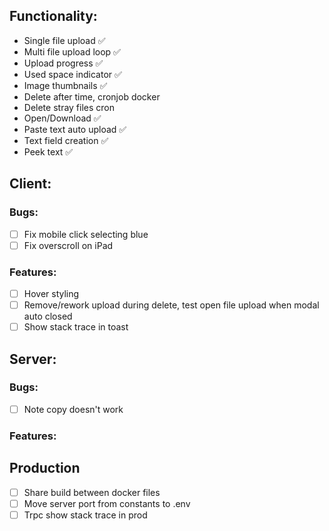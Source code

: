 ## Functionality:

- Single file upload ✅
- Multi file upload loop ✅
- Upload progress ✅
- Used space indicator ✅
- Image thumbnails ✅
- Delete after time, cronjob docker
- Delete stray files cron
- Open/Download ✅
- Paste text auto upload ✅
- Text field creation ✅
- Peek text ✅

## Client:

### Bugs:

- [ ] Fix mobile click selecting blue
- [ ] Fix overscroll on iPad

### Features:

- [ ] Hover styling
- [ ] Remove/rework upload during delete, test open file upload when modal auto closed
- [ ] Show stack trace in toast

## Server:

### Bugs:
- [ ] Note copy doesn't work

### Features:

## Production

- [ ] Share build between docker files
- [ ] Move server port from constants to .env
- [ ] Trpc show stack trace in prod
